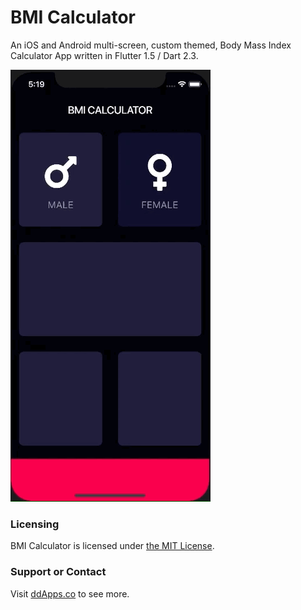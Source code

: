 # BMI Calculator
An iOS and Android multi-screen, custom themed, Body Mass Index Calculator App written in Flutter 1.5 / Dart 2.3.

![](art/screenshot/bmi-calc-05.gif?raw=true) 

### Licensing
BMI Calculator is licensed under [the MIT License](LICENSE).

### Support or Contact
Visit [ddApps.co](http://ddapps.co) to see more.
